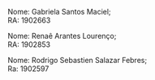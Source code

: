 Nome: Gabriela Santos Maciel;  
RA: 1902663

Nome: Renaê Arantes Lourenço;  
RA: 1902853

Nome: Rodrigo Sebastien Salazar Febres;  
Ra: 1902597